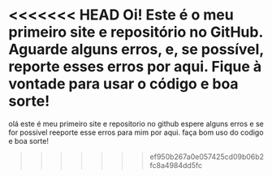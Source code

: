 <<<<<<< HEAD
Oi! Este é o meu primeiro site e repositório no GitHub. Aguarde alguns erros, e, se possível, reporte esses erros por aqui. Fique à vontade para usar o código e boa sorte!
=======
olá este é meu primeiro site e repositorio no github 
espere alguns erros e se for possivel reeporte esse erros para mim por aqui.
faça bom uso do codigo e boa sorte!
>>>>>>> ef950b267a0e057425cd09b06b2fc8a4984dd5fc
